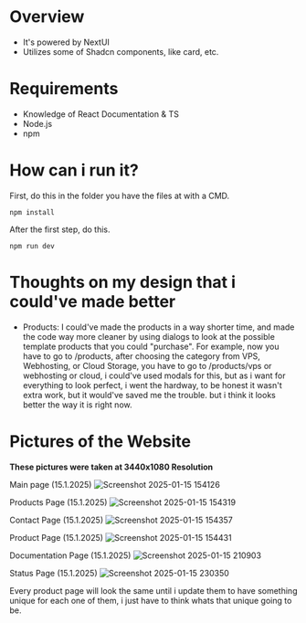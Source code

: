 # Overview

- It's powered by NextUI
- Utilizes some of Shadcn components, like card, etc.

# Requirements

- Knowledge of React Documentation & TS
- Node.js
- npm

# How can i run it?

First, do this in the folder you have the files at with a CMD. 
```
npm install
```

After the first step, do this.
```
npm run dev
```

# Thoughts on my design that i could've made better


- Products: I could've made the products in a way shorter time, and made the code way more cleaner by using dialogs to look at the possible template products that you could "purchase". For example, now you have to go to /products, after choosing the category from VPS, Webhosting, or Cloud Storage, you have to go to /products/vps or webhosting or cloud, i could've used modals for this, but as i want for everything to look perfect, i went the hardway, to be honest it wasn't extra work, but it would've saved me the trouble. but i think it looks better the way it is right now.

# Pictures of the Website

**These pictures were taken at 3440x1080 Resolution**

Main page (15.1.2025)
![Screenshot 2025-01-15 154126](https://github.com/user-attachments/assets/e5bb6171-0f83-4f5a-a0e9-6caecf4e8cfe)

Products Page (15.1.2025)
![Screenshot 2025-01-15 154319](https://github.com/user-attachments/assets/d65e4a21-bc67-4421-95fc-fb036c284c52)

Contact Page (15.1.2025)
![Screenshot 2025-01-15 154357](https://github.com/user-attachments/assets/46335165-ff74-461d-baac-f615700435d6)

Product Page (15.1.2025)
![Screenshot 2025-01-15 154431](https://github.com/user-attachments/assets/2632130a-54f9-41e0-a75d-cc2b03865ac2)

Documentation Page (15.1.2025)
![Screenshot 2025-01-15 210903](https://github.com/user-attachments/assets/32ddf393-0b2b-4a9b-872e-0a3bdd246055)

Status Page (15.1.2025)
![Screenshot 2025-01-15 230350](https://github.com/user-attachments/assets/6469552a-5608-4483-a1a4-45a54935fa2c)

Every product page will look the same until i update them to have something unique for each one of them, i just have to think whats that unique going to be.
